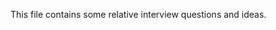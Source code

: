 This file contains some relative interview questions and ideas.
 
       
    
  
         
  
              
            
                       
                    
 
 
            
 
 
